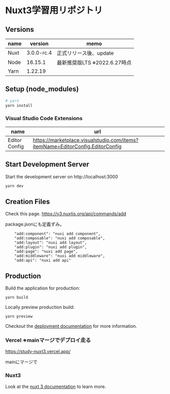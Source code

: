 # Nuxt3学習用リポジトリ

## Versions

| name | version | memo |
|---|---|---|
| Nuxt | 3.0.0-rc.4 | 正式リリース後、update |
| Node | 16.15.1 | 最新推奨版LTS ※2022.6.27時点 |
| Yarn | 1.22.19 | |

## Setup (node_modules)

```bash
# yarn
yarn install
```

### Visual Studio Code Extensions

| name | url |
|---|---|
| Editor Config | https://marketplace.visualstudio.com/items?itemName=EditorConfig.EditorConfig |

## Start Development Server

Start the development server on http://localhost:3000

```bash
yarn dev
```

## Creation Files

Check this page. https://v3.nuxtjs.org/api/commands/add

package.jsonにも定義ずみ。

```
    "add:component": "nuxi add component",
    "add:composable": "nuxi add composable",
    "add:layout": "nuxi add layout",
    "add:plugin": "nuxi add plugin",
    "add:page": "nuxi add page",
    "add:middleware": "nuxi add middleware",
    "add:api": "nuxi add api"
```

## Production

Build the application for production:

```bash
yarn build
```

Locally preview production build:

```bash
yarn preview
```

Checkout the [deployment documentation](https://v3.nuxtjs.org/guide/deploy/presets) for more information.

### Vercel ※mainマージでデプロイ走る

https://study-nuxt3.vercel.app/

mainにマージで

### Nuxt3

Look at the [nuxt 3 documentation](https://v3.nuxtjs.org) to learn more.
